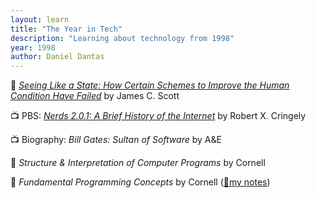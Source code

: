 ```yaml
---
layout: learn
title: "The Year in Tech"
description: "Learning about technology from 1998"
year: 1998
author: Daniel Dantas
---
```


📕 *[Seeing Like a State: How Certain Schemes to Improve the Human Condition Have Failed](https://en.wikipedia.org/wiki/Seeing_Like_a_State)* by James C. Scott <!-- 4/5/2024 -->

📺 PBS: [_Nerds 2.0.1: A Brief History of the Internet_](https://en.wikipedia.org/wiki/Nerds_2.0.1) by Robert X. Cringely <!-- 8/18/2016 -->

📺 Biography: _Bill Gates: Sultan of Software_ by A&E <!-- 4/22/2016 -->

📝 _Structure & Interpretation of Computer Programs_ by Cornell <!-- 8/27/1998 -->

📝 _Fundamental Programming Concepts_ by Cornell ([🌆my notes](https://dantasfiles.com/2024/12/06/notes-on-cornell-cs-1110.html)) <!-- 6/29/1998 -->




